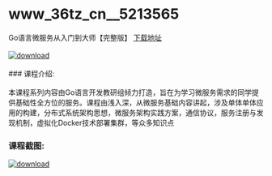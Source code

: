 # www_36tz_cn__5213565
Go语言微服务从入门到大师【完整版】
[下载地址](http://www.36tz.cn/article/5213565 "下载地址")
<br/></br>[![download](http://36tz.cn/muke_img/2020_06_1-4.png "下载地址")](http://www.36tz.cn/article/5213565 "下载地址")
<br/></br>### 课程介绍:<br/></br>本课程系列内容由Go语言开发教研组倾力打造，旨在为学习微服务需求的同学提供基础性全方位的服务。课程由浅入深，从微服务基础内容讲起，涉及单体单体应用的构建，分布式系统架构思想，微服务架构实践方案，通信协议，服务注册与发现机制，虚拟化Docker技术部署集群，等众多知识点

### 课程截图:
[![download](http://36tz.cn/muke_img/2020_06_2-4.png "下载地址")](http://www.36tz.cn/article/5213565 "下载地址")
